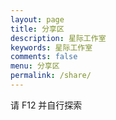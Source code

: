 ```yaml
---
layout: page
title: 分享区
description: 星际工作室
keywords: 星际工作室
comments: false
menu: 分享区
permalink: /share/
---
```

请 F12 并自行探索

<!-- <video id="video" preload="auto" controls="controls" width="512"><source id="mp4" src="https://cdn.jsdelivr.net/gh/Galaxy-Studio-Code/galaxy-studio-code.github.io@master/media/emxw5Li65LuA5LmI5piv56We.mp4" type="video/mp4"></video>
<video id="video" preload="auto" controls="controls" width="512"><source id="mp4" src="https://cdn.jsdelivr.net/gh/Galaxy-Studio-Code/galaxy-studio-code.github.io@master/media/MjAxNjk0MA.mp4" type="video/mp4"></video>
<video id="video" preload="auto" controls="controls" width="512"><source id="mp4" src="https://cdn.jsdelivr.net/gh/Galaxy-Studio-Code/galaxy-studio-code.github.io@master/media/MjAxOTYxOA.mp4" type="video/mp4"></video> -->
